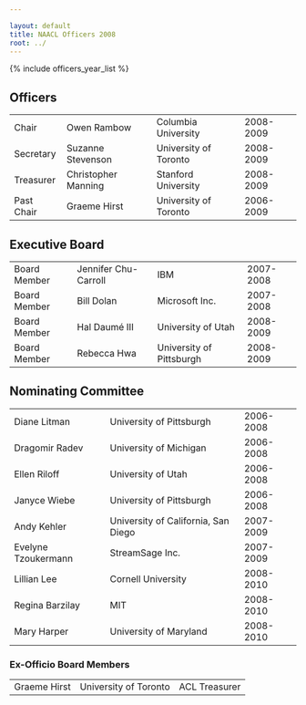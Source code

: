 ```yaml
---

layout: default
title: NAACL Officers 2008
root: ../
---
```


{% include officers_year_list %}

Officers
--------

|            |                     |                       |           |
|------------|---------------------|-----------------------|-----------|
| Chair      | Owen Rambow         | Columbia University   | 2008-2009 |
| Secretary  | Suzanne Stevenson   | University of Toronto | 2008-2009 |
| Treasurer  | Christopher Manning | Stanford University   | 2008-2009 |
| Past Chair | Graeme Hirst        | University of Toronto | 2006-2009 |

Executive Board
---------------

|              |                      |                          |           |
|--------------|----------------------|--------------------------|-----------|
| Board Member | Jennifer Chu-Carroll | IBM                      | 2007-2008 |
| Board Member | Bill Dolan           | Microsoft Inc.           | 2007-2008 |
| Board Member | Hal Daum&eacute; III | University of Utah       | 2008-2009 |
| Board Member | Rebecca Hwa          | University of Pittsburgh | 2008-2009 |

Nominating Committee
--------------------

|                     |                                     |           |
|---------------------|-------------------------------------|-----------|
| Diane Litman        | University of Pittsburgh            | 2006-2008 |
| Dragomir Radev      | University of Michigan              | 2006-2008 |
| Ellen Riloff        | University of Utah                  | 2006-2008 |
| Janyce Wiebe        | University of Pittsburgh            | 2006-2008 |
| Andy Kehler         | University of California, San Diego | 2007-2009 |
| Evelyne Tzoukermann | StreamSage Inc.                     | 2007-2009 |
| Lillian Lee         | Cornell University                  | 2008-2010 |
| Regina Barzilay     | MIT                                 | 2008-2010 |
| Mary Harper         | University of Maryland              | 2008-2010 |

### Ex-Officio Board Members

|              |                       |               |
|--------------|-----------------------|---------------|
| Graeme Hirst | University of Toronto | ACL Treasurer |


